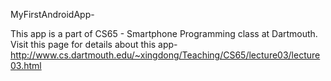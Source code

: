 MyFirstAndroidApp-

This app is a part of CS65 - Smartphone Programming class at Dartmouth. Visit this page for details about this app- http://www.cs.dartmouth.edu/~xingdong/Teaching/CS65/lecture03/lecture03.html
